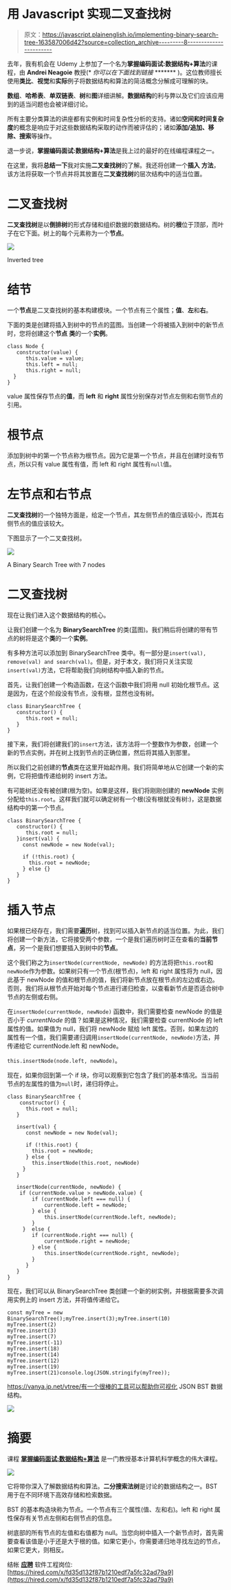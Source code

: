# 用 Javascript 实现二叉查找树

> 原文：<https://javascript.plainenglish.io/implementing-binary-search-tree-163587006d42?source=collection_archive---------8----------------------->

去年，我有机会在 Udemy 上参加了一个名为**掌握编码面试:数据结构+算法**的课程，由 **Andrei Neagoie** 教授(* *你可以在下面找到链接* ******* )。这位教师擅长使用**类比**、**视觉**和**实际**例子将数据结构和算法的简洁概念分解成可理解的块。

**数组**、**哈希表**、**单双链表**、**树**和**图**详细讲解。**数据结构**的利与弊以及它们应该应用到的适当问题也会被详细讨论。

所有主要分类算法的讲座都有实例和时间复杂性分析的支持。诸如**空间和时间复杂度**的概念是响应于对这些数据结构采取的动作而被评估的；诸如**添加/追加、移除、搜索**等操作。

退一步说，**掌握编码面试:数据结构+算法**是我上过的最好的在线编程课程之一。

在这里，我将**总结一下**我对实施**二叉查找树**的了解。我还将创建一个**插入** **方法**，该方法将获取一个节点并将其放置在**二叉查找树**的层次结构中的适当位置。

# 二叉查找树

**二叉查找树**是以**倒排树**的形式存储和组织数据的数据结构。树的**根**位于顶部，而叶子在它下面。树上的每个元素称为一个**节点**。

![](img/571a63ff8e39ca11fa8713db5147779c.png)

Inverted tree

# 结节

一个**节点**是二叉查找树的基本构建模块。一个节点有三个属性；**值**、**左**和**右**。

下面的类是创建将插入到树中的节点的蓝图。当创建一个将被插入到树中的新节点时，您将创建这个**节点** **类**的一个**实例**。

```
class Node {
   constructor(value) { 
      this.value = value;
      this.left = null;
      this.right = null;    
  }
}
```

value 属性保存节点的**值**，而 **left** 和 **right** 属性分别保存对节点左侧和右侧节点的引用。

# 根节点

添加到树中的第一个节点称为根节点。因为它是第一个节点，并且在创建时没有节点，所以只有 value 属性有值，而 left 和 right 属性有`null`值。

# 左节点和右节点

**二叉查找树**的一个独特方面是，给定一个节点，其左侧节点的值应该较小，而其右侧节点的值应该较大。

下图显示了一个二叉查找树。

![](img/087ccee7b4712d34a3e34bb31672c290.png)

A Binary Search Tree with 7 nodes

# 二叉查找树

现在让我们进入这个数据结构的核心。

让我们创建一个名为 **BinarySearchTree** 的类(蓝图)。我们稍后将创建的带有节点的树将是这个**类**的一个**实例**。

有多种方法可以添加到 BinarySearchTree 类中。有一部分是`insert(val), remove(val) and search(val)`。但是，对于本文，我们将只关注实现`insert(val)`方法，它将帮助我们向树结构中插入新的节点。

首先，让我们创建一个构造函数，在这个函数中我们将用 null 初始化根节点。这是因为，在这个阶段没有节点，没有根，显然也没有树。

```
class BinarySearchTree {
   constructor() {
      this.root = null;
   }
}
```

接下来，我们将创建我们的`insert`方法，该方法将一个整数作为参数，创建一个新的节点实例，并在树上找到节点的正确位置，然后将其插入到那里。

所以我们之前创建的**节点**类在这里开始起作用。我们将简单地从它创建一个新的实例，它将把值传递给树的 insert 方法。

有可能树还没有被创建(根为空)。如果是这样，我们将刚刚创建的 **newNode** 实例分配给`this.root`。这样我们就可以确定树有一个根(没有根就没有树:)，这是数据结构中的第一个节点。

```
class BinarySearchTree {
   constructor() {
      this.root = null;
   }insert(val) {
     const newNode = new Node(val);

     if (!this.root) {
       this.root = newNode;   
     } else {}  
   }
}
```

# **插入节点**

如果根已经存在，我们需要**遍历**树，找到可以插入新节点的适当位置。为此，我们将创建一个新方法，它将接受两个参数，一个是我们遍历树时正在查看的**当前节点**，另一个是我们想要插入到树中的**节点**。

这个我们称之为`insertNode(currentNode, newNode)` 的方法将把`this.root`和`newNode`作为参数。如果树只有一个节点(根节点)，left 和 right 属性将为 null，因此基于 newNode 的值和根节点的值，我们将新节点放在根节点的左边或右边。否则，我们将从根节点开始对每个节点进行递归检查，以查看新节点是否适合树中节点的左侧或右侧。

在`insertNode(currentNode, newNode)` 函数中，我们需要检查 newNode 的值是否小于 *currentNode* 的值？如果是这种情况，我们需要检查 currentNode 的 left 属性的值。如果值为 null，我们将 newNode 赋给 left 属性。否则，如果左边的属性有一个值，我们需要递归调用`insertNode(currentNode, newNode)`方法，并传递给它 currentNode.left 和 newNode。

`this.insertNode(node.left, newNode)`。

现在，如果你回到第一个 if 块，你可以观察到它包含了我们的基本情况。当当前节点的左属性的值为`null`时，递归将停止。

```
class BinarySearchTree {
    constructor() {
      this.root = null;
   }

   insert(val) {
      const newNode = new Node(val);

      if (!this.root) {
        this.root = newNode;   
      } else { 
        this.insertNode(this.root, newNode)     
     }
   }  

   insertNode(currentNode, newNode) {
    if (currentNode.value > newNode.value) {
        if (currentNode.left === null) {
            currentNode.left = newNode;
        } else {
            this.insertNode(currentNode.left, newNode);
        }
     }  else {
        if (currentNode.right === null) {
            currentNode.right = newNode;
        } else {
            this.insertNode(currentNode.right, newNode);
        }
      }     
   }
}
```

现在，我们可以从 BinarySearchTree 类创建一个新的树实例，并根据需要多次调用实例上的 insert 方法，并将值传递给它。

```
const myTree = new BinarySearchTree();myTree.insert(3);myTree.insert(10)
myTree.insert(2)
myTree.insert(3)
myTree.insert(7)
myTree.insert(-11)
myTree.insert(18)
myTree.insert(14)
myTree.insert(12)
myTree.insert(19)
myTree.insert(21)console.log(JSON.stringify(myTree));
```

https://vanya.jp.net/vtree/有一个很棒的工具可以帮助你可视化 JSON BST 数据结构。

![](img/d70e61db32e3f008b6efd12756436337.png)

# 摘要

课程 [**掌握编码面试:数据结构+算法**](https://www.udemy.com/master-the-coding-interview-data-structures-algorithms/?ranMID=39197&ranEAID=JAsBp5BFozE&ranSiteID=JAsBp5BFozE-28H3FUxSzbSuGGq3hx33RQ&LSNPUBID=JAsBp5BFozE) 是一门教授基本计算机科学概念的伟大课程。

[![](img/67c58ec3da047070a6867131192e589c.png)](https://click.linksynergy.com/link?id=JAsBp5BFozE&offerid=507388.1917546&type=2&murl=https%3A%2F%2Fwww.udemy.com%2Fcourse%2Fmaster-the-coding-interview-data-structures-algorithms%2F)

它将带你深入了解数据结构和算法。**二分搜索法树**是讨论的数据结构之一。BST 用于在不同环境下高效存储和检索数据。

BST 的基本构造块称为节点。一个节点有三个属性(值、左和右)。left 和 right 属性保存有关节点左侧和右侧节点的信息。

树底部的所有节点的左值和右值都为 null。当您向树中插入一个新节点时，首先需要查看该值是小于还是大于根的值。如果它更小，你需要递归地寻找左边的节点，如果它更大，则相反。

结帐 [**应聘**](https://hired.com/x/fd35d132f87b1210edf7a5fc32ad79a9) 软件工程岗位:[https://hired.com/x/fd35d132f87b1210edf7a5fc32ad79a9](https://hired.com/x/fd35d132f87b1210edf7a5fc32ad79a9)